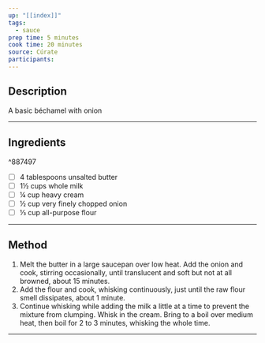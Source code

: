 ```yaml
---
up: "[[index]]"
tags:
  - sauce
prep time: 5 minutes
cook time: 20 minutes
source: Cúrate
participants:
---
```

## Description
A basic béchamel with onion

---

## Ingredients

^887497

- [ ] 4 tablespoons unsalted butter
- [ ] 1½ cups whole milk
- [ ] ¼ cup heavy cream
- [ ] ½ cup very finely chopped onion
- [ ] ⅓ cup all-purpose flour
---

## Method
1. Melt the butter in a large saucepan over low heat. Add the onion and cook, stirring occasionally, until translucent and soft but not at all browned, about 15 minutes.
2. Add the flour and cook, whisking continuously, just until the raw flour smell dissipates, about 1 minute. 
3. Continue whisking while adding the milk a little at a time to prevent the mixture from clumping. Whisk in the cream. Bring to a boil over medium heat, then boil for 2 to 3 minutes, whisking the whole time.

---